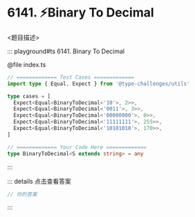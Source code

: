 # 6141. ⚡Binary To Decimal

<题目描述>

::: playground#ts 6141. Binary To Decimal

@file index.ts

```ts
// ============= Test Cases =============
import type { Equal, Expect } from '@type-challenges/utils'

type cases = [
  Expect<Equal<BinaryToDecimal<'10'>, 2>>,
  Expect<Equal<BinaryToDecimal<'0011'>, 3>>,
  Expect<Equal<BinaryToDecimal<'00000000'>, 0>>,
  Expect<Equal<BinaryToDecimal<'11111111'>, 255>>,
  Expect<Equal<BinaryToDecimal<'10101010'>, 170>>,
]

// ============= Your Code Here =============
type BinaryToDecimal<S extends string> = any

```

:::

::: details 点击查看答案

```ts
// 你的答案
```

:::
